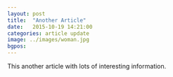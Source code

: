 ```yaml
---
layout: post
title:  "Another Article"
date:   2015-10-19 14:21:00
categories: article update
image: ../images/woman.jpg
bgpos:
---
```


This another article with lots of interesting information.